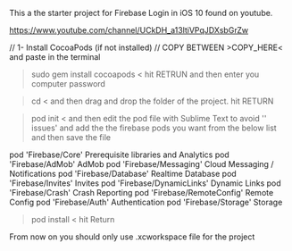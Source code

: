 

This a the starter project for Firebase Login in iOS 10 found on youtube.

https://www.youtube.com/channel/UCkDH_a13ltiVPqJDXsbGrZw


// 1- Install CocoaPods (if not installed)
// COPY BETWEEN >COPY_HERE< and paste in the terminal

> sudo gem install cocoapods < hit RETRUN and then enter you computer password


> cd < and then drag and drop the folder of the project. hit RETURN

> pod init < and then edit the pod file with Sublime Text to avoid '' issues' and add the the firebase pods you want from the below list and then save the file

pod 'Firebase/Core'	Prerequisite libraries and Analytics
pod 'Firebase/AdMob'	AdMob
pod 'Firebase/Messaging'	Cloud Messaging / Notifications
pod 'Firebase/Database'	Realtime Database
pod 'Firebase/Invites'	Invites
pod 'Firebase/DynamicLinks'	Dynamic Links
pod 'Firebase/Crash'	Crash Reporting
pod 'Firebase/RemoteConfig'	Remote Config
pod 'Firebase/Auth'	Authentication
pod 'Firebase/Storage'	Storage

> pod install < hit Return


From now on you should only use .xcworkspace file for the project
